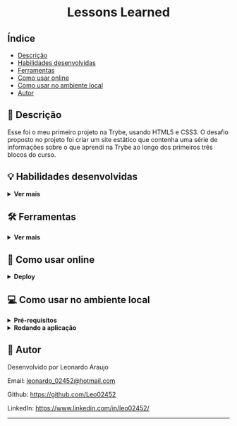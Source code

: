 <h1 align="center">Lessons Learned</h1>


## Índice

- [Descrição](#page_facing_up-descrição)
- [Habilidades desenvolvidas](#bulb-habilidades-desenvolvidas)
- [Ferramentas](#hammer_and_wrench-ferramentas)
- [Como usar online](#signal_strength-como-usar-online)
- [Como usar no ambiente local](#computer-como-usar-no-ambiente-local)
- [Autor](#memo-autor)


## :page_facing_up: Descrição

Esse foi o meu primeiro projeto na Trybe, usando HTML5 e CSS3. O desafio proposto no projeto foi criar um site estático que contenha uma série de informações sobre o que aprendi na Trybe ao longo dos primeiros três blocos do curso.


## :bulb: Habilidades desenvolvidas
<details>
  <summary><strong>Ver mais</strong></summary>

- Utilizar HTML para construir páginas WEB.

- Utilizar HTML semântico para tornar sua página mais acessível e melhor ranqueada.

- Utilizar CSS para adicionar estilo e posicionar elementos.
</details>


## :hammer_and_wrench: Ferramentas
<details>
  <summary><strong>Ver mais</strong></summary>

* [HTML 5](https://www.w3schools.com/html/)
* [CSS 3](https://www.w3schools.com/css/)
* [Github Pages](https://pages.github.com/)
</details>


## :signal_strength: Como usar online
<details>
  <summary><strong>Deploy</strong></summary>

O deploy desse projeto foi feito na plataforma Github Pages. Para usar a aplicação, basta clicar no link abaixo:

https://leo02452.github.io/lessons-learned/
</details>


## :computer: Como usar no ambiente local
<details>
  <summary><strong>Pré-requisitos</strong></summary>

Antes de começar, você vai precisar ter instalado em sua máquina as seguintes ferramentas:

- [Git](https://git-scm.com)
</details>

<details>
  <summary><strong>Rodando a aplicação</strong></summary>

1 - Clone esse repositório para sua máquina com o seguinte comando no terminal:

```bash
 git clone git@github.com:Leo02452/lessons-learned.git
```

2 - Via interface gráfica, vá até a pasta 'lessons-learned criada. Entre nela.

3 - Dê um duplo clique no arquivo index.html
</details>


## :memo: Autor

Desenvolvido por Leonardo Araujo

Email: leonardo_02452@hotmail.com

Github: https://github.com/Leo02452

LinkedIn: https://www.linkedin.com/in/leo02452/

---
